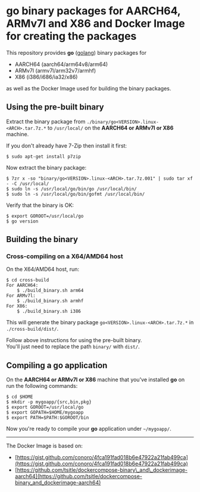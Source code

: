 # go binary packages for AARCH64, ARMv7l and X86 and Docker Image for creating the packages

This repository provides **go** ([golang](https://golang.org/)) binary packages for

- AARCH64 (aarch64/arm64v8/arm64)
- ARMv7l (armv7l/arm32v7/armhf)
- X86 (i386/i686/ia32/x86)

as well as the Docker Image used for building the binary packages.  

## Using the pre-built binary
Extract the binary package from ``./binary/go<VERSION>.linux-<ARCH>.tar.7z.*`` to ``/usr/local/`` on the **AARCH64 or ARMv7l or X86** machine.

If you don't already have 7-Zip then install it first:

```
$ sudo apt-get install p7zip
```

Now extract the binary package:

```
$ 7zr x -so "binary/go<VERSION>.linux-<ARCH>.tar.7z.001" | sudo tar xf - -C /usr/local/
$ sudo ln -s /usr/local/go/bin/go /usr/local/bin/
$ sudo ln -s /usr/local/go/bin/gofmt /usr/local/bin/
```

Verify that the binary is OK:

```
$ export GOROOT=/usr/local/go
$ go version
```

## Building the binary
### Cross-compiling on a X64/AMD64 host
On the X64/AMD64 host, run:

```
$ cd cross-build
For AARCH64:
	$ ./build_binary.sh arm64
For ARMv7l:
	$ ./build_binary.sh armhf
For X86:
	$ ./build_binary.sh i386
```

This will generate the binary package ``go<VERSION>.linux-<ARCH>.tar.7z.*`` in ``./cross-build/dist/``.

Follow above instructions for using the pre-built binary.  
You'll just need to replace the path `binary/` with `dist/`.

## Compiling a go application
On the **AARCH64 or ARMv7l or X86** machine that you've installed **go** on run the following commands:

```
$ cd $HOME
$ mkdir -p mygoapp/{src,bin,pkg}
$ export GOROOT=/usr/local/go
$ export GOPATH=$HOME/mygoapp
$ export PATH=$PATH:$GOROOT/bin
```

Now you're ready to compile your **go** application under `~/mygoapp/`.

---

The Docker Image is based on:

- [https://gist.github.com/conoro/4fca191fad018b6e47922a21fab499ca](https://gist.github.com/conoro/4fca191fad018b6e47922a21fab499ca)
- [https://github.com/tsitle/dockercompose-binary\_and\_dockerimage-aarch64](https://github.com/tsitle/dockercompose-binary_and_dockerimage-aarch64)
